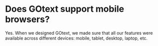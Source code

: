 # Does GOtext support mobile browsers?

Yes. When we designed GOtext, we made sure that all our features were available across different devices: mobile, tablet, desktop, laptop, etc.
